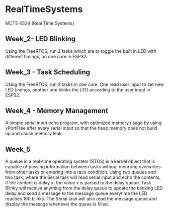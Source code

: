 # RealTimeSystems
MCTE 4324 (Real Time Systems)

## Week_2- LED Blinking

Using the FreeRTOS, run 2 tasks which are to toggle the built in LED with different timings, on one core in ESP32.

## Week_3 - Task Scheduling

Using the FreeRTOS, run 2 tasks in one core. One read user input to set new LED timings, another one blinks the LED according to the user input in ESP32.

## Week_4 - Memory Management

A simple serial input echo program, with optimized memory usage by using vPortFree after every serial input so that the heap memory does not build up and cause memory leak.

## Week_5

A queue in a real-time operating system (RTOS) is a kernel object that is capable of passing information between tasks without incurring overwrites from other tasks or entering into a race condition. Using two queues and two task, where the Serial task will read serial input and echo the contents, if the content is delay x, the value x is parsed to the delay queue. Task Blinky will receive anything from the delay queue to update the blinking LED delay and send a message to the message queue everytime the LED reaches 100 blinks. The Serial task will also read the message queue and display the message whenever the queue is filled.
